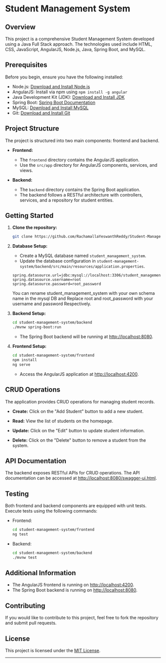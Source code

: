 
# Student Management System

## Overview

This project is a comprehensive Student Management System developed using a Java Full Stack approach. The technologies used include HTML, CSS, JavaScript, AngularJS, Node.js, Java, Spring Boot, and MySQL.

## Prerequisites

Before you begin, ensure you have the following installed:

- Node.js: [Download and Install Node.js](https://nodejs.org/)
- AngularJS: Install via npm using `npm install -g angular`
- Java Development Kit (JDK): [Download and Install JDK](https://www.oracle.com/java/technologies/javase-downloads.html)
- Spring Boot: [Spring Boot Documentation](https://docs.spring.io/spring-boot/docs/current/reference/html/getting-started.html#getting-started-system-requirements)
- MySQL: [Download and Install MySQL](https://dev.mysql.com/downloads/)
- Git: [Download and Install Git](https://git-scm.com/book/en/v2/Getting-Started-Installing-Git)

## Project Structure

The project is structured into two main components: frontend and backend.

- **Frontend:**
  - The `frontend` directory contains the AngularJS application.
  - Use the `src/app` directory for AngularJS components, services, and views.

- **Backend:**
  - The `backend` directory contains the Spring Boot application.
  - The backend follows a RESTful architecture with controllers, services, and a repository for student entities.

## Getting Started

1. **Clone the repository:**

   ```bash
   git clone https://github.com/RachamallaYeswanthReddy/Student-Management-Service.git
   ```

2. **Database Setup:**

   - Create a MySQL database named `student_management_system`.
   - Update the database configuration in `student-management-system/backend/src/main/resources/application.properties`.

   ```properties
   spring.datasource.url=jdbc:mysql://localhost:3306/student_management_system 
   spring.datasource.username=root
   spring.datasource.password=root_password
   ```
   You can rename student_management_system with your own schema name in the mysql DB and Replace root and root_password with your username and password Respectively.
    
4. **Backend Setup:**

   ```bash
   cd student-management-system/backend
   ./mvnw spring-boot:run
   ```

   - The Spring Boot backend will be running at [http://localhost:8080](http://localhost:8080).

5. **Frontend Setup:**

   ```bash
   cd student-management-system/frontend
   npm install
   ng serve
   ```

   - Access the AngularJS application at [http://localhost:4200](http://localhost:4200).

## CRUD Operations

The application provides CRUD operations for managing student records.

- **Create:** Click on the "Add Student" button to add a new student.

- **Read:** View the list of students on the homepage.

- **Update:** Click on the "Edit" button to update student information.

- **Delete:** Click on the "Delete" button to remove a student from the system.

## API Documentation

The backend exposes RESTful APIs for CRUD operations. The API documentation can be accessed at [http://localhost:8080/swagger-ui.html](http://localhost:8080/swagger-ui.html).

## Testing

Both frontend and backend components are equipped with unit tests. Execute tests using the following commands:

- Frontend:

  ```bash
  cd student-management-system/frontend
  ng test
  ```

- Backend:

  ```bash
  cd student-management-system/backend
  ./mvnw test
  ```

## Additional Information

  - The AngularJS frontend is running on [http://localhost:4200](http://localhost:4200).
- The Spring Boot backend is running on [http://localhost:8080](http://localhost:8080).

## Contributing

If you would like to contribute to this project, feel free to fork the repository and submit pull requests.

## License

This project is licensed under the [MIT License](LICENSE).

---
